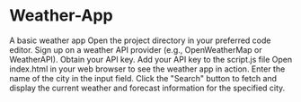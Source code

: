# Weather-App
A basic weather app
Open the project directory in your preferred code editor.
Sign up on a weather API provider (e.g., OpenWeatherMap or WeatherAPI).
Obtain your API key.
Add your API key to the script.js file
Open index.html in your web browser to see the weather app in action.
Enter the name of the city in the input field.
Click the "Search" button to fetch and display the current weather and forecast information for the specified city.
